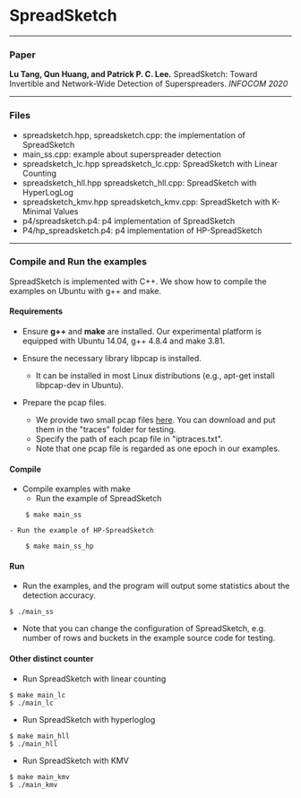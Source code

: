 # SpreadSketch

---
### Paper
__Lu Tang, Qun Huang, and Patrick P. C. Lee.__
SpreadSketch: Toward Invertible and Network-Wide Detection of Superspreaders.
_INFOCOM 2020_

---
### Files
- spreadsketch.hpp, spreadsketch.cpp: the implementation of SpreadSketch
- main\_ss.cpp: example about superspreader detection
- spreadsketch\_lc.hpp spreadsketch\_lc.cpp: SpreadSketch with Linear Counting
- spreadsketch\_hll.hpp spreadsketch\_hll.cpp: SpreadSketch with HyperLogLog
- spreadsketch\_kmv.hpp spreadsketch\_kmv.cpp: SpreadSketch with K-Minimal Values 
- p4/spreadsketch.p4: p4 implementation of SpreadSketch
- P4/hp\_spreadsketch.p4: p4 implementation of HP-SpreadSketch
---

### Compile and Run the examples
SpreadSketch is implemented with C++. We show how to compile the examples on
Ubuntu with g++ and make.

#### Requirements
- Ensure __g++__ and __make__ are installed.  Our experimental platform is
  equipped with Ubuntu 14.04, g++ 4.8.4 and make 3.81.

- Ensure the necessary library libpcap is installed.
    - It can be installed in most Linux distributions (e.g., apt-get install
      libpcap-dev in Ubuntu).

- Prepare the pcap files.
    - We provide two small pcap files
      [here](https://drive.google.com/file/d/1WLEjB-w4ZlNshl1vUMb98rrowFuMBWuJ/view?usp=sharing).
      You can download and put them in the "traces" folder for testing.  
    - Specify the path of each pcap file in "iptraces.txt". 
    - Note that one pcap file is regarded as one epoch in our examples. 

#### Compile
- Compile examples with make
    - Run the example of SpreadSketch 
```
    $ make main_ss
```
    - Run the example of HP-SpreadSketch

```
    $ make main_ss_hp
```

#### Run
- Run the examples, and the program will output some statistics about the detection accuracy. 

```
$ ./main_ss
```

- Note that you can change the configuration of SpreadSketch, e.g. number of rows and buckets in the example source code for testing.

#### Other distinct counter
- Run SpreadSketch with linear counting

```
$ make main_lc
$ ./main_lc
```

- Run SpreadSketch with hyperloglog

```
$ make main_hll
$ ./main_hll
```

- Run SpreadSketch with KMV

```
$ make main_kmv
$ ./main_kmv
```




